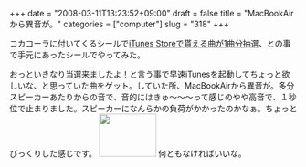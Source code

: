 +++
date = "2008-03-11T13:23:52+09:00"
draft = false
title = "MacBookAirから異音が。"
categories = ["computer"]
slug = "318"
+++

コカコーラに付いてくるシールで<a href="http://kocp.cocacola.jp/vm/">iTunes Storeで貰える曲が1曲分抽選</a>、との事で手元にあったシールでやってみた。

おっといきなり当選来ましたよ！と言う事で早速iTunesを起動してちょっと欲しいな、と思っていた曲をゲット。していた所、MacBookAirから異音が。多分スピーカーあたりからの音で、音的にはきゅ〜〜〜って感じのやや高音で、１秒位で止まりました。スピーカーになんらかの負荷がかかったのかなぁ。ちょっとびっくりした感じです。
<img src="/images/2008/03/100-0451.jpg" width="100" height="75" alt="" />
何ともなければいいな。
